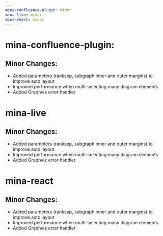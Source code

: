 ```yaml
---
mina-confluence-plugin: minor
mina-live: minor
mina-react: minor
---
```


# mina-confluence-plugin:

## Minor Changes:

- Added parameters (ranksep, subgraph inner and outer margins) to improve auto layout
- Improved performance when multi-selecting many diagram elements
- Added Graphviz error handler

# mina-live

## Minor Changes:

- Added parameters (ranksep, subgraph inner and outer margins) to improve auto layout
- Improved performance when multi-selecting many diagram elements
- Added Graphviz error handler

# mina-react

## Minor Changes:

- Added parameters (ranksep, subgraph inner and outer margins) to improve auto layout
- Improved performance when multi-selecting many diagram elements
- Added Graphviz error handler
